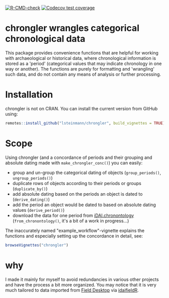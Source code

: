 
<!-- badges: start -->
[![R-CMD-check](https://github.com/lsteinmann/chrongler/actions/workflows/R-CMD-check.yaml/badge.svg)](https://github.com/lsteinmann/chrongler/actions/workflows/R-CMD-check.yaml)
[![Codecov test coverage](https://codecov.io/gh/lsteinmann/chrongler/branch/main/graph/badge.svg)](https://codecov.io/gh/lsteinmann/chrongler?branch=main)
<!-- badges: end -->

# chrongler wrangles categorical chronological data

This package provides convenience functions that are helpful for working with archaeological or historical data, where chronological information is stored as a 'period' (categorical values that may indicate chronology in one way or another). The functions are purely for formatting and 'wrangling' such data, and do not contain any means of analysis or further processing. 

# Installation

chrongler is not on CRAN. You can install the current version from GitHub using: 
``` r
remotes::install_github("lsteinmann/chrongler", build_vignettes = TRUE)
```

# Scope
Using chrongler (and a concordance of periods and their grouping and absolute dating made with `make_chrongler_conc()`) you can easily: 

* group and un-group the categorical dating of objects (`group_periods()`, `ungroup_periods()`)
* duplicate rows of objects according to their periods or groups (`duplicate_by()`)
* add absolute dating based on the periods an object is dated to (`derive_dating()`)
* add the period an object would be dated to based on absolute dating values (`derive_period()`)
* download the data for one period from [iDAI.chronontology](https://chronontology.dainst.org/) (`from_chronontology()`, it's a bit of a work in progress...)

The inaccurately named "example_workflow"-vignette explains the functions and especially setting up the concordance in detail, see:

``` r
browseVignettes("chrongler")
```

# why
I made it mainly for myself to avoid redundancies in various other projects and have the process a bit more organized. You may notice that it is very much tailored to data imported from [Field Desktop](https://github.com/dainst/idai-field) via [idaifieldR](https://github.com/lsteinmann/idaifieldR).


